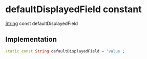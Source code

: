 


# defaultDisplayedField constant






[String](https://api.flutter.dev/flutter/dart-core/String-class.html) const defaultDisplayedField
  







## Implementation

```dart
static const String defaultDisplayedField = 'value';


```







